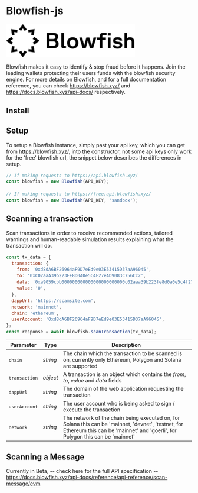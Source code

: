 # Blowfish-js

<p>
<img title="Blowfish" src= "./assets/blowfishlogo.svg" width="350px"/>
</p>

Blowfish makes it easy to identify & stop fraud before it happens. Join the leading wallets protecting their users funds with the blowfish security engine. For more details on Blowfish, and for a full documentation reference, you can check https://blowfish.xyz/ and https://docs.blowfish.xyz/api-docs/ respectively.

## Install

## Setup

To setup a Blowfish instance, simply past your api key, which you can get from https://blowfish.xyz/, into the constructor, not some api keys only work for the 'free' blowfish url, the snippet below describes the differences in setup.

```js
// If making requests to https://api.blowfish.xyz/
const blowfish = new Blowfish(API_KEY);

// If making requests to https://free.api.blowfish.xyz/
const blowfish = new Blowfish(API_KEY, 'sandbox');
```

## Scanning a transaction

Scan transactions in order to receive recommended actions, tailored warnings and human-readable simulation results explaining what the transaction will do.

```js
const tx_data = {
  transaction: {
    from: '0xd8dA6BF26964aF9D7eEd9e03E53415D37aA96045',
    to: '0xC02aaA39b223FE8D0A0e5C4F27eAD9083C756Cc2',
    data: '0xa9059cbb000000000000000000000000c02aaa39b223fe8d0a0e5c4f27ead9083c756cc20000000000000000000000000000000000000000000000000de0b6b3a7640000',
    value: '0',
  },
  dappUrl: 'https://scamsite.com',
  network: 'mainnet',
  chain: 'ethereum',
  userAccount: '0xd8dA6BF26964aF9D7eEd9e03E53415D37aA96045',
};
const response = await blowfish.scanTransaction(tx_data);
```

| **Parameter** | **Type** | **Description**                                                                                                                                                                     |
| ------------- | -------- | ----------------------------------------------------------------------------------------------------------------------------------------------------------------------------------- |
| `chain`       | _string_ | The chain which the transaction to be scanned is on, currently only Ethereum, Polygon and Solana are supported                                                                      |
| `transaction` | _object_ | A transaction is an object which contains the _from_, _to_, _value_ and _data_ fields                                                                                               |
| `dappUrl`     | _string_ | The domain of the web application requesting the transaction                                                                                                                        |
| `userAccount` | _string_ | The user account who is being asked to sign / execute the transaction                                                                                                               |
| `network`     | _string_ | The network of the chain being executed on, for Solana this can be 'mainnet, 'devnet', 'testnet, for Ethereum this can be 'mainnet' and 'goerli', for Polygon this can be 'mainnet' |

## Scanning a Message

Currently in Beta, -- check here for the full API specification -- https://docs.blowfish.xyz/api-docs/reference/api-reference/scan-message/evm
